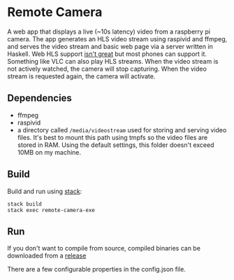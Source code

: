 # Remote Camera

A web app that displays a live (~10s latency) video from a raspberry pi camera. The app generates an HLS video stream using raspivid and ffmpeg, and serves the video stream and basic web page via a server written in Haskell. Web HLS support [isn't great](http://caniuse.com/#feat=http-live-streaming) but most phones can support it. Something like VLC can also play HLS streams. When the video stream is not actively watched, the camera will stop capturing. When the video stream is requested again, the camera will activate.

## Dependencies

* ffmpeg
* raspivid
* a directory called `/media/videostream` used for storing and serving video files. It's best to mount this path using tmpfs so the video files are stored in RAM. Using the default settings, this folder doesn't exceed 10MB on my machine.

## Build
Build and run using [stack]([https://docs.haskellstack.org/en/stable/README/):

    stack build
    stack exec remote-camera-exe
    
## Run
If you don't want to compile from source, compiled binaries can be downloaded from a [release](https://github.com/iansullivan88/remote-camera/releases)

There are a few configurable properties in the config.json file.

